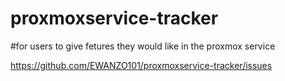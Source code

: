 # proxmoxservice-tracker 
#for users to give fetures they would like in the proxmox service  

https://github.com/EWANZO101/proxmoxservice-tracker/issues
